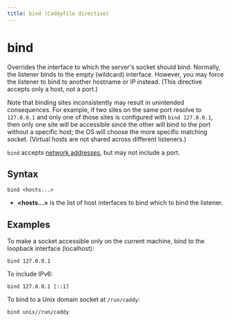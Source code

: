 ```yaml
---
title: bind (Caddyfile directive)
---
```


# bind

Overrides the interface to which the server's socket should bind. Normally, the listener binds to the empty (wildcard) interface. However, you may force the listener to bind to another hostname or IP instead. (This directive accepts only a host, not a port.)

Note that binding sites inconsistently may result in unintended consequences. For example, if two sites on the same port resolve to `127.0.0.1` and only one of those sites is configured with `bind 127.0.0.1`, then only one site will be accessible since the other will bind to the port without a specific host; the OS will choose the more specific matching socket. (Virtual hosts are not shared across different listeners.)

`bind` accepts [network addresses](/docs/conventions#network-addresses), but may not include a port.


## Syntax

```caddy-d
bind <hosts...>
```

- **&lt;hosts...&gt;** is the list of host interfaces to bind which to bind the listener. 


## Examples

To make a socket accessible only on the current machine, bind to the loopback interface (localhost):

```caddy-d
bind 127.0.0.1
```

To include IPv6:

```caddy-d
bind 127.0.0.1 [::1]
```

To bind to a Unix domain socket at `/run/caddy`:

```caddy-d
bind unix//run/caddy
```
